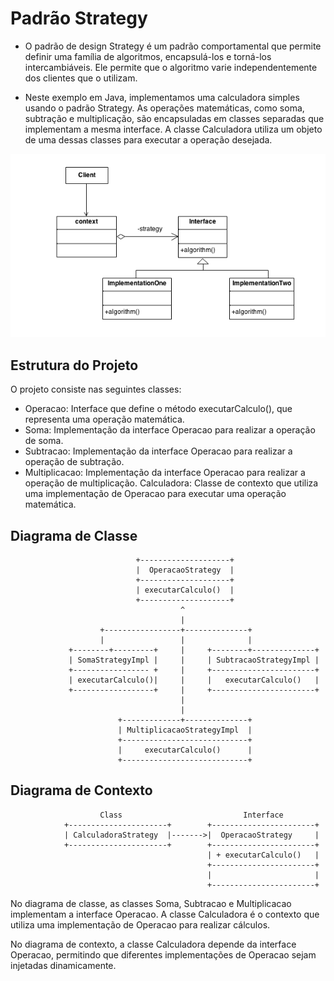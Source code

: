 # Padrão Strategy
- O padrão de design Strategy é um padrão comportamental que permite definir uma família de algoritmos, encapsulá-los e torná-los intercambiáveis. Ele permite que o algoritmo varie independentemente dos clientes que o utilizam.

- Neste exemplo em Java, implementamos uma calculadora simples usando o padrão Strategy. As operações matemáticas, como soma, subtração e multiplicação, são encapsuladas em classes separadas que implementam a mesma interface. A classe Calculadora utiliza um objeto de uma dessas classes para executar a operação desejada.

<img src="img/Strategy.png" />


## Estrutura do Projeto

O projeto consiste nas seguintes classes:

* Operacao: Interface que define o método executarCalculo(), que representa uma operação matemática.
* Soma: Implementação da interface Operacao para realizar a operação de soma.
* Subtracao: Implementação da interface Operacao para realizar a operação de subtração.
* Multiplicacao: Implementação da interface Operacao para realizar a operação de multiplicação.
  Calculadora: Classe de contexto que utiliza uma implementação de Operacao para executar uma operação matemática.

## Diagrama de Classe

                                +--------------------+
                                |  OperacaoStrategy  |
                                +--------------------+
                                | executarCalculo()  |
                                +--------------------+
                                          ^
                                          |
                        +-----------------+--------------+
                        |                 |              |
                 +--------+---------+     |     +--------+--------------+
                 | SomaStrategyImpl |     |     | SubtracaoStrategyImpl |
                 +----------------- +     |     +-----------------------+
                 | executarCalculo()|     |     |   executarCalculo()   |
                 +------------------+     |     +-----------------------+
                                          |
                                          |
                            +-------------+--------------+
                            | MultiplicacaoStrategyImpl  |
                            +----------------------------+
                            |     executarCalculo()      |
                            +----------------------------+

## Diagrama de Contexto

                        Class                           Interface
                +----------------------+        +-----------------------+
                | CalculadoraStrategy  |------->|  OperacaoStrategy     |
                +----------------------+        +-----------------------+
                                                | + executarCalculo()   |
                                                +-----------------------+
                                                |                       |
                                                +-----------------------+


No diagrama de classe, as classes Soma, Subtracao e Multiplicacao implementam a interface Operacao. A classe Calculadora é o contexto que utiliza uma implementação de Operacao para realizar cálculos.

No diagrama de contexto, a classe Calculadora depende da interface Operacao, permitindo que diferentes implementações de Operacao sejam injetadas dinamicamente.